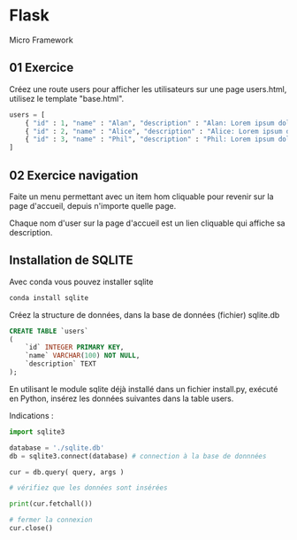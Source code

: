 # Flask

Micro Framework

## 01 Exercice 

Créez une route users pour afficher les utilisateurs sur une page users.html, utilisez le template "base.html".

```python
users = [
    { "id" : 1, "name" : "Alan", "description" : "Alan: Lorem ipsum dolor sit amet consectetur adipisicing elit" },
    { "id" : 2, "name" : "Alice", "description" : "Alice: Lorem ipsum dolor sit amet consectetur adipisicing elit" },
    { "id" : 3, "name" : "Phil", "description" : "Phil: Lorem ipsum dolor sit amet consectetur adipisicing elit" },
]
```

## 02 Exercice navigation

Faite un menu permettant avec un item hom cliquable pour revenir sur la page d'accueil, depuis n'importe quelle page.

Chaque nom d'user sur la page d'accueil est un lien cliquable qui affiche sa description.


## Installation de SQLITE

Avec conda vous pouvez installer sqlite

```python
conda install sqlite
```

Créez la structure de données, dans la base de données (fichier) sqlite.db

```sql
CREATE TABLE `users` 
(
    `id` INTEGER PRIMARY KEY, 
    `name` VARCHAR(100) NOT NULL, 
    `description` TEXT
);
```

En utilisant le module sqlite déjà installé dans un fichier install.py, exécuté en Python, insérez les données  suivantes dans la table users.

Indications :

```python
import sqlite3

database = './sqlite.db'
db = sqlite3.connect(database) # connection à la base de donnnées

cur = db.query( query, args )

# vérifiez que les données sont insérées 

print(cur.fetchall())

# fermer la connexion 
cur.close()

```